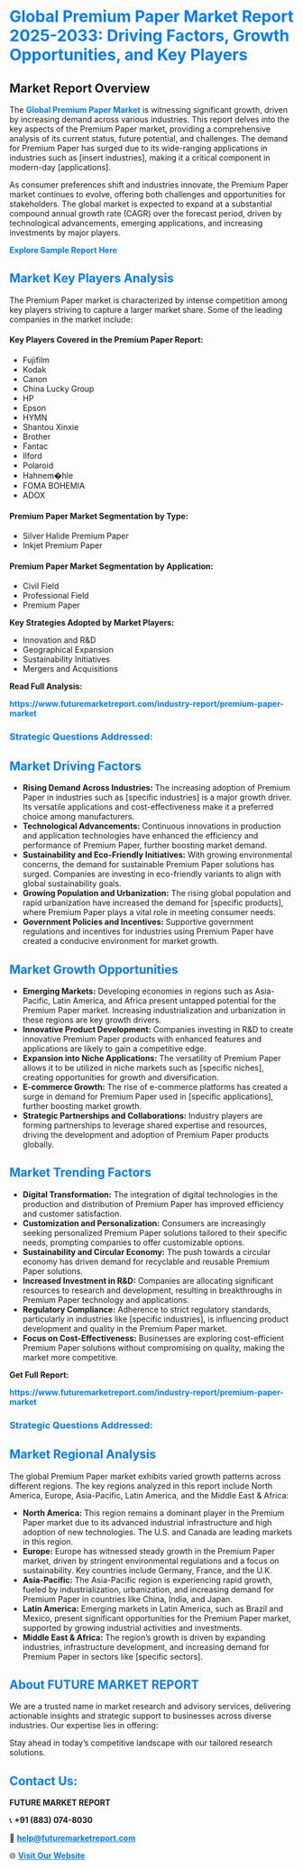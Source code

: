 <h1 style="color: #007BFF;">Global Premium Paper Market Report 2025-2033: Driving Factors, Growth Opportunities, and Key Players</h1>

<section id="overview">
<h2>Market Report Overview</h2>
<p>The <a href="https://www.futuremarketreport.com/industry-report/premium-paper-market" style="color: #007BFF; text-decoration: none;"><strong>Global Premium Paper Market</strong></a> is witnessing significant growth, driven by increasing demand across various industries. This report delves into the key aspects of the Premium Paper market, providing a comprehensive analysis of its current status, future potential, and challenges. The demand for Premium Paper has surged due to its wide-ranging applications in industries such as [insert industries], making it a critical component in modern-day [applications].</p>
<p>As consumer preferences shift and industries innovate, the Premium Paper market continues to evolve, offering both challenges and opportunities for stakeholders. The global market is expected to expand at a substantial compound annual growth rate (CAGR) over the forecast period, driven by technological advancements, emerging applications, and increasing investments by major players.</p>
</section>

<section id="overview">
<p><a href="https://www.futuremarketreport.com/request-sample/reportId=119887" style="color: #007BFF; text-decoration: none;"><strong>Explore Sample Report Here</strong></a></p>
</section>

<section id="key-players">
<h2 style="color: #007BFF;">Market Key Players Analysis</h2>
<p>The Premium Paper market is characterized by intense competition among key players striving to capture a larger market share. Some of the leading companies in the market include:</p>
<h4>Key Players Covered in the Premium Paper Report:</h4>
<ul><li>Fujifilm</li><li>Kodak</li><li>Canon</li><li>China Lucky Group</li><li>HP</li><li>Epson</li><li>HYMN</li><li>Shantou Xinxie</li><li>Brother</li><li>Fantac</li><li>Ilford</li><li>Polaroid</li><li>Hahnem�hle</li><li>FOMA BOHEMIA</li><li>ADOX</li></ul>
<h4>Premium Paper Market Segmentation by Type:</h4>
<ul><li>Silver Halide Premium Paper</li><li>Inkjet Premium Paper</li></ul>

<h4>Premium Paper Market Segmentation by Application:</h4>
<ul><li>Civil Field</li><li>Professional Field</li><li>Premium Paper</li></ul>
<p><strong>Key Strategies Adopted by Market Players:</strong></p>
<ul>
<li>Innovation and R&D</li>
<li>Geographical Expansion</li>
<li>Sustainability Initiatives</li>
<li>Mergers and Acquisitions</li>
</ul>
</section>

<section>
<p><strong>Read Full Analysis: </strong></p><a href="https://www.futuremarketreport.com/industry-report/premium-paper-market" style="color: #007BFF; text-decoration: none;"><strong>https://www.futuremarketreport.com/industry-report/premium-paper-market</strong></a>
<h3 style="color: #007BFF;">Strategic Questions Addressed:</h3>
</section>

<section id="driving-factors">
<h2 style="color: #007BFF;">Market Driving Factors</h2>
<ul>
<li><strong>Rising Demand Across Industries:</strong> The increasing adoption of Premium Paper in industries such as [specific industries] is a major growth driver. Its versatile applications and cost-effectiveness make it a preferred choice among manufacturers.</li>
<li><strong>Technological Advancements:</strong> Continuous innovations in production and application technologies have enhanced the efficiency and performance of Premium Paper, further boosting market demand.</li>
<li><strong>Sustainability and Eco-Friendly Initiatives:</strong> With growing environmental concerns, the demand for sustainable Premium Paper solutions has surged. Companies are investing in eco-friendly variants to align with global sustainability goals.</li>
<li><strong>Growing Population and Urbanization:</strong> The rising global population and rapid urbanization have increased the demand for [specific products], where Premium Paper plays a vital role in meeting consumer needs.</li>
<li><strong>Government Policies and Incentives:</strong> Supportive government regulations and incentives for industries using Premium Paper have created a conducive environment for market growth.</li>
</ul>
</section>

<section id="growth-opportunities">
<h2 style="color: #007BFF;">Market Growth Opportunities</h2>
<ul>
<li><strong>Emerging Markets:</strong> Developing economies in regions such as Asia-Pacific, Latin America, and Africa present untapped potential for the Premium Paper market. Increasing industrialization and urbanization in these regions are key growth drivers.</li>
<li><strong>Innovative Product Development:</strong> Companies investing in R&D to create innovative Premium Paper products with enhanced features and applications are likely to gain a competitive edge.</li>
<li><strong>Expansion into Niche Applications:</strong> The versatility of Premium Paper allows it to be utilized in niche markets such as [specific niches], creating opportunities for growth and diversification.</li>
<li><strong>E-commerce Growth:</strong> The rise of e-commerce platforms has created a surge in demand for Premium Paper used in [specific applications], further boosting market growth.</li>
<li><strong>Strategic Partnerships and Collaborations:</strong> Industry players are forming partnerships to leverage shared expertise and resources, driving the development and adoption of Premium Paper products globally.</li>
</ul>
</section>

<section id="trending-factors">
<h2 style="color: #007BFF;">Market Trending Factors</h2>
<ul>
<li><strong>Digital Transformation:</strong> The integration of digital technologies in the production and distribution of Premium Paper has improved efficiency and customer satisfaction.</li>
<li><strong>Customization and Personalization:</strong> Consumers are increasingly seeking personalized Premium Paper solutions tailored to their specific needs, prompting companies to offer customizable options.</li>
<li><strong>Sustainability and Circular Economy:</strong> The push towards a circular economy has driven demand for recyclable and reusable Premium Paper solutions.</li>
<li><strong>Increased Investment in R&D:</strong> Companies are allocating significant resources to research and development, resulting in breakthroughs in Premium Paper technology and applications.</li>
<li><strong>Regulatory Compliance:</strong> Adherence to strict regulatory standards, particularly in industries like [specific industries], is influencing product development and quality in the Premium Paper market.</li>
<li><strong>Focus on Cost-Effectiveness:</strong> Businesses are exploring cost-efficient Premium Paper solutions without compromising on quality, making the market more competitive.</li>
</ul>
</section>

<section>
<p><strong>Get Full Report: </strong></p><a href="https://www.futuremarketreport.com/industry-report/premium-paper-market" style="color: #007BFF; text-decoration: none;"><strong>https://www.futuremarketreport.com/industry-report/premium-paper-market</strong></a>
<h3 style="color: #007BFF;">Strategic Questions Addressed:</h3>
</section>


<section id="regional-analysis">
<h2 style="color: #007BFF;">Market Regional Analysis</h2>
<p>The global Premium Paper market exhibits varied growth patterns across different regions. The key regions analyzed in this report include North America, Europe, Asia-Pacific, Latin America, and the Middle East & Africa:</p>
<ul>
<li><strong>North America:</strong> This region remains a dominant player in the Premium Paper market due to its advanced industrial infrastructure and high adoption of new technologies. The U.S. and Canada are leading markets in this region.</li>
<li><strong>Europe:</strong> Europe has witnessed steady growth in the Premium Paper market, driven by stringent environmental regulations and a focus on sustainability. Key countries include Germany, France, and the U.K.</li>
<li><strong>Asia-Pacific:</strong> The Asia-Pacific region is experiencing rapid growth, fueled by industrialization, urbanization, and increasing demand for Premium Paper in countries like China, India, and Japan.</li>
<li><strong>Latin America:</strong> Emerging markets in Latin America, such as Brazil and Mexico, present significant opportunities for the Premium Paper market, supported by growing industrial activities and investments.</li>
<li><strong>Middle East & Africa:</strong> The region’s growth is driven by expanding industries, infrastructure development, and increasing demand for Premium Paper in sectors like [specific sectors].</li>
</ul>
</section>

<footer>
<h2 style="color: #007BFF;">About FUTURE MARKET REPORT</h2>
<p>We are a trusted name in market research and advisory services, delivering actionable insights and strategic support to businesses across diverse industries. Our expertise lies in offering:</p>

<p>Stay ahead in today’s competitive landscape with our tailored research solutions.</p>

<h2 style="color: #007BFF;">Contact Us:</h2>
<p><strong>FUTURE MARKET REPORT</strong></p>
<p>📞 <strong>+91 (883) 074-8030</strong></p>
<p>📧 <strong><a href="mailto:help@futuremarketreport.com" style="color: #007BFF;">help@futuremarketreport.com</a></strong></p>
<p>🌐 <strong><a href="https://www.futuremarketreport.com/" style="color: #007BFF;">Visit Our Website</a></strong></p>
</footer>